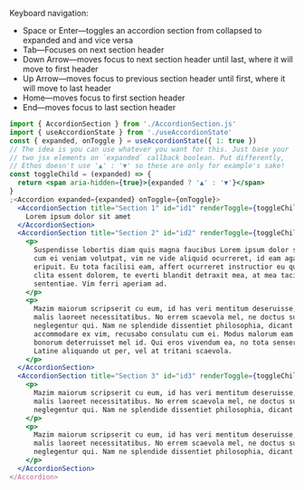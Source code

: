 Keyboard navigation:

- Space or Enter—toggles an accordion section from collapsed to expanded and and vice versa
- Tab—Focuses on next section header
- Down Arrow—moves focus to next section header until last, where it will move to first header
- Up Arrow—moves focus to previous section header until first, where it will move to last header
- Home—moves focus to first section header
- End—moves focus to last section header

```jsx
import { AccordionSection } from './AccordionSection.js'
import { useAccordionState } from './useAccordionState'
const { expanded, onToggle } = useAccordionState({ 1: true })
// The idea is you can use whatever you want for this. Just base your
// two jsx elements on `expanded` callback boolean. Put differently,
// Ethos doesn't use '▲' : '▼' so these are only for example's sake!
const toggleChild = (expanded) => {
  return <span aria-hidden={true}>{expanded ? '▲' : '▼'}</span>
}
;<Accordion expanded={expanded} onToggle={onToggle}>
  <AccordionSection title="Section 1" id="id1" renderToggle={toggleChild}>
    Lorem ipsum dolor sit amet
  </AccordionSection>
  <AccordionSection title="Section 2" id="id2" renderToggle={toggleChild}>
    <p>
      Suspendisse lobortis diam quis magna faucibus Lorem ipsum dolor sit amet,
      cum ei veniam volutpat, vim ne vide aliquid ocurreret, id eam agam
      eripuit. Eu tota facilisi eam, affert ocurreret instructior eu qui. Ex per
      clita essent dolorem, te everti blandit detraxit mea, at mea tacimates
      sententiae. Vim ferri aperiam ad.
    </p>
    <p>
      Mazim maiorum scripserit cu eum, id has veri mentitum deseruisse, mea ei
      malis laoreet necessitatibus. No errem scaevola mel, ne doctus suscipit
      neglegentur qui. Nam ne splendide dissentiet philosophia, dicant quaeque
      accommodare ex vim, recusabo consulatu cum ei. Modus malorum eam ei,
      bonorum deterruisset mel id. Qui eros vivendum ea, no tota senserit duo.
      Latine aliquando ut per, vel at tritani scaevola.
    </p>
  </AccordionSection>
  <AccordionSection title="Section 3" id="id3" renderToggle={toggleChild}>
    <p>
      Mazim maiorum scripserit cu eum, id has veri mentitum deseruisse, mea ei
      malis laoreet necessitatibus. No errem scaevola mel, ne doctus suscipit
      neglegentur qui. Nam ne splendide dissentiet philosophia, dicant quaeque
    </p>
    <p>
      Mazim maiorum scripserit cu eum, id has veri mentitum deseruisse, mea ei
      malis laoreet necessitatibus. No errem scaevola mel, ne doctus suscipit
      neglegentur qui. Nam ne splendide dissentiet philosophia, dicant quaeque
    </p>
  </AccordionSection>
</Accordion>
```
